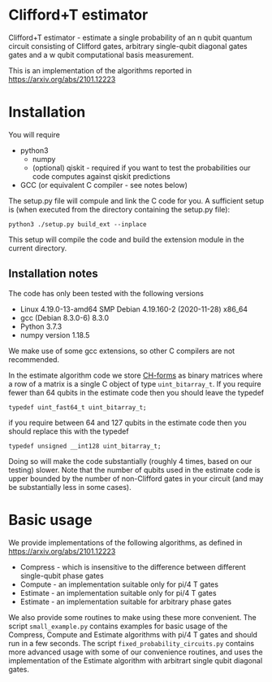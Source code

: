 # Clifford+T estimator
Clifford+T estimator - estimate a single probability of an n qubit quantum circuit consisting of Clifford gates, arbitrary single-qubit diagonal gates gates and a w qubit computational basis measurement.

This is an implementation of the algorithms reported in https://arxiv.org/abs/2101.12223

# Installation

You will require
* python3 
  * numpy
  * (optional) qiskit - required if you want to test the probabilities our code computes against qiskit predictions
* GCC (or equivalent C compiler - see notes below)

The setup.py file will compule and link the C code for you. A sufficient setup is (when executed from the directory containing the setup.py file):

`python3 ./setup.py build_ext --inplace`

This setup will compile the code and build the extension module in the current directory.

## Installation notes

The code has only been tested with the following versions
  * Linux 4.19.0-13-amd64 SMP Debian 4.19.160-2 (2020-11-28) x86_64
  * gcc (Debian 8.3.0-6) 8.3.0
  * Python 3.7.3
  * numpy version 1.18.5

We make use of some gcc extensions, so other C compilers are not recommended.

In the estimate algorithm code we store [CH-forms](https://quantum-journal.org/papers/q-2019-09-02-181/) as binary matrices where a row of a matrix is a single C object of type `uint_bitarray_t`. If you require fewer than 64 qubits in the estimate code then you should leave the typedef

`typedef uint_fast64_t uint_bitarray_t;`

if you require between 64 and 127 qubits in the estimate code then  you should replace this with the typedef 

`typedef unsigned __int128 uint_bitarray_t;`

Doing so will make the code substantially (roughly 4 times, based on our testing) slower. Note that the number of qubits used in the estimate code is upper bounded by the number of non-Clifford gates in your circuit (and may be substantially less in some cases).


# Basic usage

We provide implementations of the following algorithms, as defined in https://arxiv.org/abs/2101.12223

* Compress - which is insensitive to the difference between different single-qubit phase gates
* Compute - an implementation suitable only for pi/4 T gates
* Estimate - an implementation suitable only for pi/4 T gates
* Estimate - an implementation suitable for arbitrary phase gates

We also provide some routines to make using these more convenient. The script `small_example.py` contains examples for basic usage of the Compress, Compute and Estimate algorithms with pi/4 T gates and should run in a few seconds. The script `fixed_probability_circuits.py` contains more advanced usage with some of our convenience routines, and uses the implementation of the Estimate algorithm with arbitrart single qubit diagonal gates.
